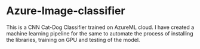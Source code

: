 # Azure-Image-classifier
This is a CNN Cat-Dog Classifier trained on AzureML cloud. I have created a machine learning pipeline for the same to automate the process of installing the libraries, training on GPU and testing of the model.
